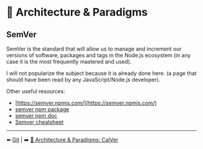 # 🌇 Architecture & Paradigms

## SemVer

SemVer is the standard that will allow us to manage and increment our versions of software, packages and tags in the Node.js ecosystem (in any case it is the most frequently mastered and used).

I will not popularize the subject because it is already done here. (a page that should have been read by any JavaScript/Node.js developer).

Other useful resources:

- [https://semver.npmjs.com/](https://semver.npmjs.com/)
- [semver npm package](https://github.com/npm/node-semver#readme)
- [semver npm doc](https://docs.npmjs.com/cli/v6/using-npm/semver)
- [Semver cheatsheet](https://devhints.io/semver)

---

⬅️ [Git](../9-git/1-git.md) |
➡️ [🌇 Architecture & Paradigms: CalVer](./2-calver.md)